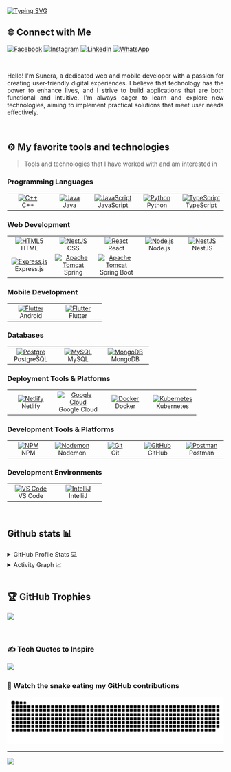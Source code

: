 <a href="https://git.io/typing-svg">
  <img src="https://readme-typing-svg.demolab.com?font=Fira+Code&weight=500&size=36&duration=6200&pause=1400&width=580&height=60&lines=Hey+there%2C+Sunera+here..." alt="Typing SVG" />
</a>


## 🌐 Connect with Me

[![Facebook](https://img.shields.io/badge/Facebook-%231877F2.svg?logo=Facebook&logoColor=white&style=for-the-badge)](https://facebook.com/sunera.sandaruwan) 
[![Instagram](https://img.shields.io/badge/Instagram-%23E4405F.svg?logo=Instagram&logoColor=white&style=for-the-badge)](https://instagram.com/sunerasandaruwan) 
[![LinkedIn](https://img.shields.io/badge/LinkedIn-%230077B5.svg?logo=linkedin&logoColor=white&style=for-the-badge)](https://linkedin.com/in/sunera-sandaruwan-28b93b295) 
[![WhatsApp](https://img.shields.io/badge/WhatsApp-%234FCE5B.svg?logo=WhatsApp&logoColor=white&style=for-the-badge)](https://wa.me/your_whatsapp_number)



<br />
<p align="justify">
Hello! I'm Sunera, a dedicated web and mobile developer with a passion for creating user-friendly digital experiences. I believe that technology has the power to enhance lives, and I strive to build applications that are both functional and intuitive. I'm always eager to learn and explore new technologies, aiming to implement practical solutions that meet user needs effectively.
</p>


<br/>

## ⚙️ My favorite tools and technologies

> Tools and technologies that I have worked with and am interested in

### Programming Languages
<table>
  <tr>
    <td align="center" width="96">
      <a href="https://www.cplusplus.com/">
        <img src="https://techstack-generator.vercel.app/cpp-icon.svg" alt="C++" width="65" height="65" />
      </a>
      <br>C++
    </td>
    <td align="center" width="96">
      <a href="https://www.java.com/">
        <img src="https://techstack-generator.vercel.app/java-icon.svg" alt="Java" width="65" height="65" />
      </a>
      <br>Java
    </td>
    <td align="center" width="96">
      <a href="https://www.javascript.com/">
        <img src="https://techstack-generator.vercel.app/js-icon.svg" alt="JavaScript" width="65" height="65" />
      </a>
      <br>JavaScript
    </td>
    <td align="center" width="96">
      <a href="https://www.python.org/">
        <img src="https://techstack-generator.vercel.app/python-icon.svg" alt="Python" width="65" height="65" />
      </a>
      <br>Python
    </td>
    <td align="center" width="96">
      <a href="https://www.typescriptlang.org/">
        <img src="https://techstack-generator.vercel.app/ts-icon.svg"" alt="TypeScript" width="65" height="65" />
      </a>
      <br>TypeScript
    </td>
  </tr>
</table>

### Web Development
<table>
  <tr>
    <td align="center" width="96">
      <a href="https://developer.mozilla.org/en-US/docs/Web/HTML">
         <img src="https://user-images.githubusercontent.com/25181517/192158954-f88b5814-d510-4564-b285-dff7d6400dad.png" alt="HTML5" width="50" height="50" />
      </a>
      <br>HTML
    </td>
    <td align="center" width="96">
      <a href="https://nestjs.com/">
        <img src="https://user-images.githubusercontent.com/25181517/183898674-75a4a1b1-f960-4ea9-abcb-637170a00a75.png" alt="NestJS" width="50" height="50" />
       </a>
      <br>CSS
    </td>
    <td align="center" width="96">
      <a href="https://reactjs.org/">
        <img src="https://techstack-generator.vercel.app/react-icon.svg" alt="React" width="65" height="65" />
      </a>
      <br>React
    </td>
    <td align="center" width="96">
      <a href="https://nodejs.org/">
        <img src="https://user-images.githubusercontent.com/25181517/183568594-85e280a7-0d7e-4d1a-9028-c8c2209e073c.png" alt="Node.js" width="50" height="50" />
    </a>
      <br>Node.js
    </td>
    <td align="center" width="96">
      <a href="https://nestjs.com/">
        <img src="https://github.com/marwin1991/profile-technology-icons/assets/136815194/519bfaf3-c242-431e-a269-876979f05574" alt="NestJS" width="50" height="50" />
       </a>
      <br>NestJS
    </td>
       <tr>
    <td align="center" width="96">
      <a href="https://expressjs.com/">
        <img src="https://user-images.githubusercontent.com/25181517/183859966-a3462d8d-1bc7-4880-b353-e2cbed900ed6.png" alt="Express.js" width="50" height="50" />
      </a>
      <br>Express.js
    </td>
      <td align="center" width="96">
      <a href="https://www.spring.io/">
      <img src="https://user-images.githubusercontent.com/25181517/117201470-f6d56780-adec-11eb-8f7c-e70e376cfd07.png" alt="Apache Tomcat" width="50" height="50" />
        </a>
        <br>Spring
    </td>
    <td align="center" width="96">
      <a href="https://www.spring.io/">
      <img src="https://user-images.githubusercontent.com/25181517/183891303-41f257f8-6b3d-487c-aa56-c497b880d0fb.png" alt="Apache Tomcat" width="50" height="50" />
        </a>
        <br>Spring Boot
    </td>
  </tr>
</table>

### Mobile Development
<table>
  <tr>
    <td align="center" width="96">
      <a href="https://flutter.dev/">
       <img src="https://user-images.githubusercontent.com/25181517/117269608-b7dcfb80-ae58-11eb-8e66-6cc8753553f0.png" alt="Flutter" width="50" height="50" />
    </a>
      <br>Android
    </td>    
    <td align="center" width="96">
      <a href="https://flutter.dev/">
       <img src="https://user-images.githubusercontent.com/25181517/186150365-da1eccce-6201-487c-8649-45e9e99435fd.png" alt="Flutter" width="50" height="50" />
    </a>
      <br>Flutter
    </td>
  </tr>
</table>

### Databases
<table>
  <tr>
        <td align="center" width="96">
      <a href="https://postgresql/">
        <img src="https://user-images.githubusercontent.com/25181517/117208740-bfb78400-adf5-11eb-97bb-09072b6bedfc.png" alt="Postgre" width="50" height="50" />
      </a>
      <br>PostgreSQL
    </td>
    <td align="center" width="96">
      <a href="https://www.mysql.com/">
        <img src="https://techstack-generator.vercel.app/mysql-icon.svg" alt="MySQL" width="65" height="65" />
      </a>
      <br>MySQL
    </td>
    <td align="center" width="96">
      <a href="https://www.mongodb.com/">
        <img src="https://user-images.githubusercontent.com/25181517/182884177-d48a8579-2cd0-447a-b9a6-ffc7cb02560e.png" alt="MongoDB" width="50" height="50" />
      </a>
      <br>MongoDB
    </td>
  </tr>
</table>

### Deployment Tools & Platforms
<table>
  <tr>
    <td align="center" width="96">
      <a href="https://www.netlify.com/">
      <img src="https://img.icons8.com/?size=100&id=sBo1RJ3rjbje&format=png&color=000000" alt="Netlify" width="50" height="50" />
       </a>
      <br>Netlify
    </td>
    <td align="center" width="96">
      <a href="https://cloud.google.com/">
       <img src="https://user-images.githubusercontent.com/25181517/183911547-990692bc-8411-4878-99a0-43506cdb69cf.png" alt="Google Cloud" width="50" height="50" />
       </a>
      <br>Google Cloud
    </td>
    <td align="center" width="96">
      <a href="https://www.docker.com/">
        <img src="https://techstack-generator.vercel.app/docker-icon.svg" alt="Docker" width="65" height="65" />
      </a>
      <br>Docker
    </td>
    <td align="center" width="96">
      <a href="https://kubernetes.io/">
        <img src="https://techstack-generator.vercel.app/kubernetes-icon.svg" alt="Kubernetes" width="65" height="65" />
      </a>
      <br>Kubernetes
    </td>
  </tr>
</table>

### Development Tools & Platforms
<table>
  <tr>
    <td align="center" width="96">
      <a href="https://www.npmjs.com/">
             <img src="https://user-images.githubusercontent.com/25181517/121401671-49102800-c959-11eb-9f6f-74d49a5e1774.png" alt="NPM" width="50" height="50" />
       </a>
      <br>NPM
    </td>
    <td align="center" width="96">
      <a href="https://nodemon.io/">
         <img src="https://github.com/user-attachments/assets/11a42088-0074-4922-bb7a-acf7e3018134" alt="Nodemon" width="50" height="50" />
       </a>
      <br>Nodemon
    </td>
    <td align="center" width="96">
      <a href="https://git-scm.com/">
        <img src="https://user-images.githubusercontent.com/25181517/192108372-f71d70ac-7ae6-4c0d-8395-51d8870c2ef0.png" alt="Git" width="50" height="50" />
      </a>
      <br>Git
    </td>
    <td align="center" width="96">
      <a href="https://github.com/">
        <img src="https://techstack-generator.vercel.app/github-icon.svg" alt="GitHub" width="65" height="65" />
      </a>
      <br>GitHub
    </td>
    <td align="center" width="96">
      <a href="https://www.postman.com/">
        <img src="https://user-images.githubusercontent.com/25181517/192109061-e138ca71-337c-4019-8d42-4792fdaa7128.png" alt="Postman" width="50" height="50" />
      </a>
      <br>Postman
    </td>
  </tr>
</table>

### Development Environments
<table>
  <tr>
    <td align="center" width="96">
      <a href="https://code.visualstudio.com/">
        <img src="https://user-images.githubusercontent.com/25181517/192108891-d86b6220-e232-423a-bf5f-90903e6887c3.png" alt="VS Code" width="50" height="50" />
      </a>
      <br>VS Code
    </td>
    <td align="center" width="96">
      <a href="https://www.jetbrains.com/idea/">
        <img src="https://user-images.githubusercontent.com/25181517/192108890-200809d1-439c-4e23-90d3-b090cf9a4eea.png" alt="IntelliJ" width="50" height="50" />
      </a>
      <br>IntelliJ
    </td>
  </tr>
</table>

<br />

## Github stats 📊

<details>
  <summary>GitHub Profile Stats 💻</summary>
  <br/>
    <a href="https://github.com/sunera25/github-readme-stats"><img alt="Sunera's Github Stats" src="https://github-readme-stats.vercel.app/api/?username=sunera25&show_icons=true&count_private=true&theme=default&hide_border=true&bg_color=fff&title_color=00E676&icon_color=00E676" height="192px"/></a>
<a href="https://github.com/sunera25/github-readme-stats"><img alt="Sunera's Github Stats" src="https://github-readme-stats.vercel.app/api/top-langs/?username=sunera25&layout=compact&langs_count=8" height="192px"/></a>  <br/>
</details>

<details>
  <summary>Activity Graph 📈</summary>
  <br/>

[![Ashutosh's github activity graph](https://github-readme-activity-graph.vercel.app/graph?username=sunera25&bg_color=ffffff&color=000000&line=04e61b&point=403d3d&area=true&hide_border=true)](https://github.com/ashutosh00710/github-readme-activity-graph)

</details>

<!--
<details>
  <summary>WakaTime Stats ⏳</summary>
  <br/>
  <a href="https://wakatime.com/sunera25">
    <img src="https://wakatime.com/badge/user/sunera25.svg" alt="Total time coded" />
  </a>
  <a href="https://wakatime.com/sunera25">
    <img src="https://wakatime.com/badge/user/sunera25.svg?style=flat-square&color=blue&label=Time%20Coded" />
  </a>
</details>
-->

<br />

## 🏆 GitHub Trophies

![](https://github-profile-trophy.vercel.app/?username=Sunera25&theme=radical&no-frame=false&no-bg=false&margin-w=4)

<br/>

### ✍️ Tech Quotes to Inspire

![](https://quotes-github-readme.vercel.app/api?type=horizontal&theme=radical)

### 🐍 Watch the snake eating my GitHub contributions
![snake gif](https://github.com/Sunera25/Sunera25/blob/output/github-snake-dark.svg)

---
[![](https://visitcount.itsvg.in/api?id=Sunera25&icon=0&color=0)](https://visitcount.itsvg.in)
